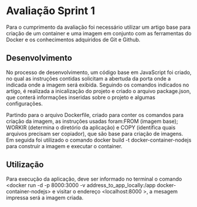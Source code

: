 # Avaliação Sprint 1

    
Para o cumprimento da avaliação foi necessário 
utilizar um artigo base para criação de um 
container e uma imagem em conjunto com as 
ferramentas do Docker e os conhecimentos 
adquiridos de Git e Github. 

## Desenvolvimento

No processo de desenvolvimento, um código base 
em JavaScript foi criado, no qual as instruções
contidas solicitam a abertuda da porta onde a 
indicada onde a imagem será exibida.
Seguindo os comandos indicados no artigo, é realizada
a inicalização do projeto e criado o arquivo package.json,
que conterá informações inseridas sobre o projeto 
e algumas configurações.

Partindo para o arquivo Dockerfile, criado para conter 
os comandos para criação da imagem, as instruções 
usadas foram:FROM (imagem base);
WORKIR (determina o diretório da aplicação) e 
COPY (identifica quais arquivos precisam ser copiador), 
que são base para criação de imagens. Em seguida foi utilizado 
o comando docker build -t docker-container-nodejs para 
construir a imagem e executar o container. 



## Utilização

Para execução da aplicação, deve ser informado no terminal 
o comando <docker run -d -p 8000:3000 -v address_to_app_locally:/app docker-container-nodejs>
e visitar o endereço <localhost:8000 >, 
a mesagem impressa será a imagem criada.
